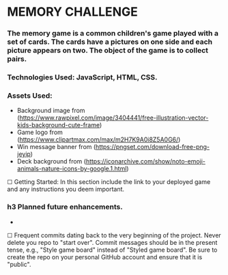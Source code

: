 # MEMORY CHALLENGE

### The memory game is a common children's game played with a set of cards. The cards have a pictures on one side and each picture appears on two. The object of the game is to collect pairs.


### Technologies Used: JavaScript, HTML, CSS.

### Assets Used:
* Background image from (https://www.rawpixel.com/image/3404441/free-illustration-vector-kids-background-cute-frame)
* Game logo from (https://www.clipartmax.com/max/m2H7K9A0i8Z5A0G6/)
* Win message banner from (https://pngset.com/download-free-png-jeyip)
* Deck background from (https://iconarchive.com/show/noto-emoji-animals-nature-icons-by-google.1.html)

☐ Getting Started: In this section include the link to your deployed game and any instructions you deem important.

### h3 Planned future enhancements.
*  

☐ Frequent commits dating back to the very beginning of the project. Never delete you repo to "start over". Commit messages should be in the present tense, e.g., "Style game board" instead of "Styled game board". Be sure to create the repo on your personal GitHub account and ensure that it is "public".
